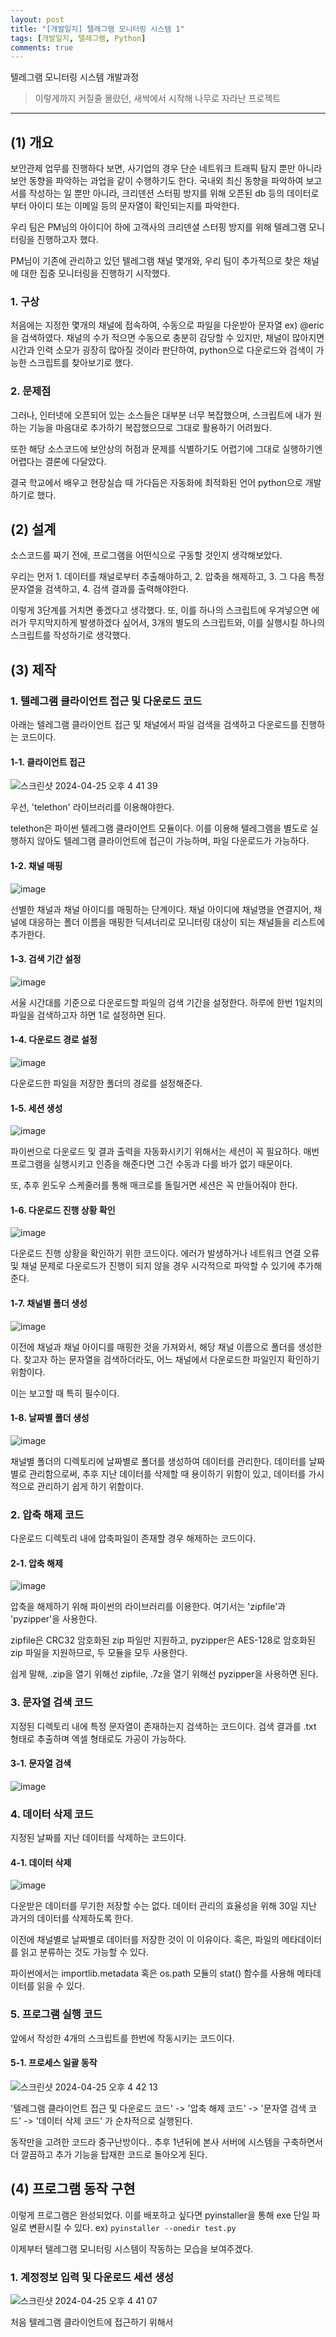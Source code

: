 ```yaml
---
layout: post
title: "[개발일지] 텔레그램 모니터링 시스템 1"
tags: [개발일지, 텔레그램, Python]
comments: true
---
```


텔레그램 모니터링 시스템 개발과정

> 이렇게까지 커질줄 몰랐던, 새싹에서 시작해 나무로 자라난 프로젝트

---
## (1) 개요
보안관제 업무를 진행하다 보면, 사기업의 경우 단순 네트워크 트래픽 탐지 뿐만 아니라 보안 동향을 파악하는 과업을 같이 수행하기도 한다. 국내외 최신 동향을 파악하여 보고서를 작성하는 일 뿐만 아니라, 크리덴션 스터핑 방지를 위해 오픈된 db 등의 데이터로부터 아이디 또는 이메일 등의 문자열이 확인되는지를 파악한다.

우리 팀은 PM님의 아이디어 하에 고객사의 크리덴셜 스터핑 방지를 위해 텔레그램 모니터링을 진행하고자 했다.

PM님이 기존에 관리하고 있던 텔레그램 채널 몇개와, 우리 팀이 추가적으로 찾은 채널에 대한 집중 모니터링을 진행하기 시작했다.

### 1. 구상
처음에는 지정한 몇개의 채널에 접속하여, 수동으로 파일을 다운받아 문자열 ex) @eric을 검색하였다. 채널의 수가 적으면 수동으로 충분히 감당할 수 있지만, 채널이 많아지면 시간과 인력 소모가 굉장히 많아질 것이라 판단하여, python으로 다운로드와 검색이 가능한 스크립트를 찾아보기로 했다.

### 2. 문제점
그러나, 인터넷에 오픈되어 있는 소스들은 대부분 너무 복잡했으며, 스크립트에 내가 원하는 기능을 마음대로 추가하기 복잡했으므로 그대로 활용하기 어려웠다.

또한 해당 소스코드에 보안상의 허점과 문제를 식별하기도 어렵기에 그대로 실행하기엔 어렵다는 결론에 다달았다.

결국 학교에서 배우고 현장실습 때 가다듬은 자동화에 최적화된 언어 python으로 개발하기로 했다.

## (2) 설계
소스코드를 짜기 전에, 프로그램을 어떤식으로 구동할 것인지 생각해보았다.

우리는 먼저 1. 데이터를 채널로부터 추출해야하고, 2. 압축을 해제하고, 3. 그 다음 특정 문자열을 검색하고, 4. 검색 결과를 출력해야한다.

이렇게 3단계를 거치면 좋겠다고 생각했다. 또, 이를 하나의 스크립트에 우겨넣으면 에러가 무지막지하게 발생하겠다 싶어서, 3개의 별도의 스크립트와, 이를 실행시킬 하나의 스크립트를 작성하기로 생각했다.

## (3) 제작
### 1. 텔레그램 클라이언트 접근 및 다운로드 코드
아래는 텔레그램 클라이언트 접근 및 채널에서 파일 검색을 검색하고 다운로드를 진행하는 코드이다.

#### 1-1. 클라이언트 접근
![스크린샷 2024-04-25 오후 4 41 39](https://github.com/what0302/what0302.github.io/assets/18510716/49d2fc60-8c1d-4555-8428-5bd5f1c5e13a)

우선, 'telethon' 라이브러리를 이용해야한다. 

telethon은 파이썬 텔레그램 클라이언트 모듈이다. 이를 이용해 텔레그램을 별도로 실행하지 않아도 텔레그램 클라이언트에 접근이 가능하며, 파일 다운로드가 가능하다.

#### 1-2. 채널 매핑
![image](https://github.com/what0302/what0302.github.io/assets/18510716/2bcb88a3-a95a-4d30-ba79-4583b4ceac28)

선별한 채널과 채널 아이디를 매핑하는 단계이다. 채널 아이디에 채널명을 연결지어, 채널에 대응하는 폴더 이름을 매핑한 딕셔너리로 모니터링 대상이 되는 채널들을 리스트에 추가한다.

#### 1-3. 검색 기간 설정
![image](https://github.com/what0302/what0302.github.io/assets/18510716/48f659bd-476b-4894-9b72-c8e2f322651b)

서울 시간대를 기준으로 다운로드할 파일의 검색 기간을 설정한다. 하루에 한번 1일치의 파일을 검색하고자 하면 1로 설정하면 된다.

#### 1-4. 다운로드 경로 설정
![image](https://github.com/what0302/what0302.github.io/assets/18510716/a5a281bb-6948-48f2-9ed7-6fc4d1930df1)

다운로드한 파일을 저장한 폴더의 경로를 설정해준다.

#### 1-5. 세션 생성
![image](https://github.com/what0302/what0302.github.io/assets/18510716/92a8ee84-644c-4718-888f-36bd939c7a52)

파이썬으로 다운로드 및 결과 출력을 자동화시키기 위해서는 세션이 꼭 필요하다. 매번 프로그램을 실행시키고 인증을 해준다면 그건 수동과 다를 바가 없기 때문이다.

또, 추후 윈도우 스케줄러를 통해 매크로를 돌릴거면 세션은 꼭 만들어줘야 한다.

#### 1-6. 다운로드 진행 상황 확인
![image](https://github.com/what0302/what0302.github.io/assets/18510716/7ad12a05-d8b5-4f17-bd06-7eaf486b4847)

다운로드 진행 상황을 확인하기 위한 코드이다. 에러가 발생하거나 네트워크 연결 오류 및 채널 문제로 다운로드가 진행이 되지 않을 경우 시각적으로 파악할 수 있기에 추가해준다.

#### 1-7. 채널별 폴더 생성
![image](https://github.com/what0302/what0302.github.io/assets/18510716/88664721-2020-473c-9ec0-0c978af28b8b)

이전에 채널과 채널 아이디를 매핑한 것을 가져와서, 해당 채널 이름으로 폴더를 생성한다. 찾고자 하는 문자열을 검색하더라도, 어느 채널에서 다운로드한 파일인지 확인하기 위함이다. 

이는 보고할 때 특히 필수이다.

#### 1-8. 날짜별 폴더 생성
![image](https://github.com/what0302/what0302.github.io/assets/18510716/77b86cac-07b2-4914-b8ea-f3f6bd16e98f)

채널별 폴더의 디렉토리에 날짜별로 폴더를 생성하여 데이터를 관리한다. 데이터를 날짜별로 관리함으로써, 추후 지난 데이터를 삭제할 때 용이하기 위함이 있고, 데이터를 가시적으로 관리하기 쉽게 하기 위함이다.


### 2. 압축 해제 코드
다운로드 디렉토리 내에 압축파일이 존재할 경우 해제하는 코드이다.

#### 2-1. 압축 해제
![image](https://github.com/what0302/what0302.github.io/assets/18510716/2ed8808d-f3bf-4e2c-b851-e99a6f3389e5)

압축을 해제하기 위해 파이썬의 라이브러리를 이용한다. 여기서는 'zipfile'과 'pyzipper'을 사용한다. 

zipfile은 CRC32 암호화된 zip 파일만 지원하고, pyzipper은 AES-128로 암호화된 zip 파일을 지원하므로, 두 모듈을 모두 사용한다.

쉽게 말해, .zip을 열기 위해선 zipfile, .7z을 열기 위해선 pyzipper을 사용하면 된다.

### 3. 문자열 검색 코드
지정된 디렉토리 내에 특정 문자열이 존재하는지 검색하는 코드이다. 검색 결과를 .txt 형태로 추출하며 엑셀 형태로도 가공이 가능하다.

#### 3-1. 문자열 검색
![image](https://github.com/what0302/what0302.github.io/assets/18510716/c33c89a1-be09-4395-9530-e462a5686ea9)

### 4. 데이터 삭제 코드
지정된 날짜를 지난 데이터를 삭제하는 코드이다.

#### 4-1. 데이터 삭제
![image](https://github.com/what0302/what0302.github.io/assets/18510716/21c72c52-3391-410b-920f-75c433230d18)

다운받은 데이터를 무기한 저장할 수는 없다. 데이터 관리의 효율성을 위해 30일 지난 과거의 데이터를 삭제하도록 한다.

이전에 채널별로 날짜별로 데이터를 저장한 것이 이 이유이다. 혹은, 파일의 메타데이터를 읽고 분류하는 것도 가능할 수 있다.

파이썬에서는 importlib.metadata 혹은 os.path 모듈의 stat() 함수를 사용해 메타데이터를 읽을 수 있다.

### 5. 프로그램 실행 코드
앞에서 작성한 4개의 스크립트를 한번에 작동시키는 코드이다.

#### 5-1. 프로세스 일괄 동작
![스크린샷 2024-04-25 오후 4 42 13](https://github.com/what0302/what0302.github.io/assets/18510716/d053308a-126c-4945-b38d-70a31b9de902)

'텔레그램 클라이언트 접근 및 다운로드 코드' -> '압축 해제 코드' -> '문자열 검색 코드' -> '데이터 삭제 코드' 가 순차적으로 실행된다.

동작만을 고려한 코드라 중구난방이다.. 추후 1년뒤에 본사 서버에 시스템을 구축하면서 더 깔끔하고 추가 기능을 탑재한 코드로 돌아오게 된다.

## (4) 프로그램 동작 구현
이렇게 프로그램은 완성되었다. 이를 배포하고 싶다면 pyinstaller을 통해 exe 단일 파일로 변환시킬 수 있다.
ex) ```pyinstaller --onedir test.py ```

이제부터 텔레그램 모니터링 시스템이 작동하는 모습을 보여주겠다.

### 1. 계정정보 입력 및 다운로드 세션 생성
![스크린샷 2024-04-25 오후 4 41 07](https://github.com/what0302/what0302.github.io/assets/18510716/4a435a81-ca6b-487b-802f-cd83160434de)

처음 텔레그램 클라이언트에 접근하기 위해서



















